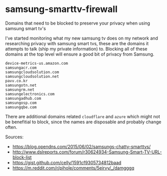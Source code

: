 # samsung-smarttv-firewall
Domains that need to be blocked to preserve your privacy when using samsung smart tv's

I've started monitoring what my new samsung tv does on my network and researching privacy with samsung smart tvs, these are the domains it attempts to talk (ship my private information) to. Blocking all of these domains at the top level will ensure a good bit of privacy from Samsung.

```
device-metrics-us.amazon.com
samsungacr.com
samsungcloudsolution.com
samsungcloudsolution.net
pavv.co.kr
samsungotn.net
samsungrm.net
samsungelectronics.com
samsungadhub.com
samsungosp.com
samsungqbe.com
```

There are additional domains related `cloudflare` and `azure` which might not be benefitial to block, since the names are disposable and probably change often.

Sources:
* https://blog.opendns.com/2015/06/02/samsungs-chatty-smarttvs/
* http://www.dslreports.com/forum/r30624934-Samsung-Smart-TV-URL-block-list
* https://gist.github.com/celly/1591cf9305734812baad
* https://m.reddit.com/r/pihole/comments/5eirvy/_/damgggq

